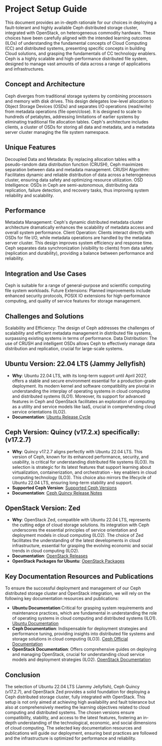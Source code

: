 # Project Setup Guide

This document provides an in-depth rationale for our choices in deploying a fault-tolerant and highly available Ceph distributed storage cluster, integrated with OpenStack, on heterogeneous commodity hardware. These choices have been carefully aligned with the intended learning outcomes (ILOs) of understanding the fundamental concepts of Cloud Computing (CC) and distributed systems, presenting specific concepts in building Cloud solutions, and grasping the fundamentals of CC technology enablers.
Ceph is a highly scalable and high-performance distributed file system, designed to manage vast amounts of data across a range of applications and infrastructures.

## Concept and Architecture

Ceph diverges from traditional storage systems by combining processors and memory with disk drives. This design delegates low-level allocation to Object Storage Devices (OSDs) and separates I/O operations (read/write) from metadata operations (file open/close).
It is designed to scale to hundreds of petabytes, addressing limitations of earlier systems by eliminating traditional file allocation tables.
Ceph's architecture includes clients, a cluster of OSDs for storing all data and metadata, and a metadata server cluster managing the file system namespace.

## Unique Features

Decoupled Data and Metadata: By replacing allocation tables with a pseudo-random data distribution function (CRUSH), Ceph maximizes separation between data and metadata management.
CRUSH Algorithm: Facilitates dynamic and reliable distribution of data across a heterogeneous cluster, ensuring data safety and optimizing resource utilization.
OSD Intelligence: OSDs in Ceph are semi-autonomous, distributing data replication, failure detection, and recovery tasks, thus improving system reliability and scalability.

## Performance

Metadata Management: Ceph's dynamic distributed metadata cluster architecture dramatically enhances the scalability of metadata access and overall system performance.
Client Operation: Clients interact directly with OSDs for file I/O, while metadata operations are handled by the metadata server cluster. This design improves system efficiency and response time.
Ceph separates data synchronization (visibility to clients) from data safety (replication and durability), providing a balance between performance and reliability.

## Integration and Use Cases

Ceph is suitable for a range of general-purpose and scientific computing file system workloads.
Future Extensions: Planned improvements include enhanced security protocols, POSIX IO extensions for high-performance computing, and quality of service features for storage management.

## Challenges and Solutions

Scalability and Efficiency: The design of Ceph addresses the challenges of scalability and efficient metadata management in distributed file systems, surpassing existing systems in terms of performance.
Data Distribution: The use of CRUSH and intelligent OSDs allows Ceph to effectively manage data distribution and replication, crucial for large-scale systems.

## Ubuntu Version: 22.04 LTS (Jammy Jellyfish)

-   **Why**: Ubuntu 22.04 LTS, with its long-term support until April 2027, offers a stable and secure environment essential for a production-grade deployment. Its modern kernel and software compatibility are pivotal in understanding the interplay of operating systems in cloud computing and distributed systems (ILO1). Moreover, its support for advanced features in Ceph and OpenStack facilitates an exploration of computing as a utility and service models like IaaS, crucial in comprehending cloud service orientations (ILO2).
-   **Documentation**: [Ubuntu Release Cycle](https://ubuntu.com/about/release-cycle)

## Ceph Version: Quincy (v17.2.x) specifically: (v17.2.7)

-   **Why**: Quincy v17.2.7 aligns perfectly with Ubuntu 22.04 LTS. This version of Ceph, known for its enhanced performance, security, and usability, is critical for understanding distributed file systems (ILO3). Its selection is strategic for its latest features that support learning about virtualization, containerization, and orchestration - key enablers in cloud computing technology (ILO3). This choice also mirrors the lifecycle of Ubuntu 22.04 LTS, ensuring long-term stability and support.
-   **Supported Ceph Version**: [Supported Ceph Versions](https://ubuntu.com/ceph/docs/supported-ceph-versions)
-   **Documentation**: [Ceph Quincy Release Notes](https://docs.ceph.com/en/latest/releases/quincy/)

## OpenStack Version: Zed

-   **Why**: OpenStack Zed, compatible with Ubuntu 22.04 LTS, represents the cutting edge of cloud storage solutions. Its integration with Ceph underscores the essential principles of service orientation and deployment models in cloud computing (ILO2). The choice of Zed facilitates the understanding of the latest developments in cloud infrastructure, essential for grasping the evolving economic and social trends in cloud computing (ILO2).
-   **Documentation**: [OpenStack Releases](https://www.openstack.org/software/)
-   **OpenStack Packages for Ubuntu**: [OpenStack Packages](https://docs.openstack.org/install-guide/environment-packages-ubuntu.html)

## Key Documentation Resources and Publications

To ensure the successful deployment and management of our Ceph distributed storage cluster and OpenStack integration, we will rely on the following key documentation resources and publications:

-   **Ubuntu Documentation**:Critical for grasping system requirements and maintenance practices, which are fundamental in understanding the role of operating systems in cloud computing and distributed systems (ILO1). [Ubuntu Documentation](https://help.ubuntu.com/)
-   **Ceph Documentation**: Indispensable for deployment strategies and performance tuning, providing insights into distributed file systems and storage solutions in cloud computing (ILO3). [Ceph Official Documentation](https://docs.ceph.com/en/latest/)
-   **OpenStack Documentation**: Offers comprehensive guides on deploying and managing OpenStack, crucial for understanding cloud service models and deployment strategies (ILO2). [OpenStack Documentation](https://docs.openstack.org/)

## Conclusion

The selection of Ubuntu 22.04 LTS (Jammy Jellyfish), Ceph Quincy (v17.2.7), and OpenStack Zed provides a solid foundation for deploying a Ceph distributed storage cluster, fully integrated with OpenStack. This setup is not only aimed at achieving high availability and fault tolerance but also at comprehensively meeting the learning objectives related to cloud computing and distributed systems. The chosen versions ensure compatibility, stability, and access to the latest features, fostering an in-depth understanding of the technological, economic, and social dimensions of cloud computing. The selected key documentation resources and publications will guide our deployment, ensuring best practices are followed and the infrastructure is optimized for performance and reliability.
